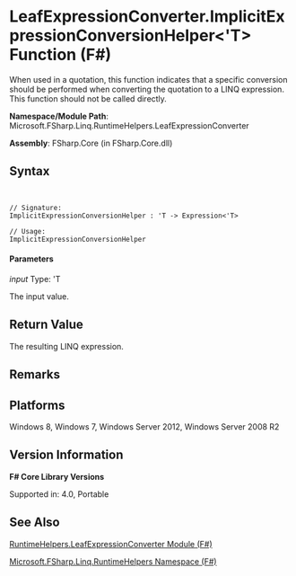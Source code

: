 # LeafExpressionConverter.ImplicitExpressionConversionHelper<'T> Function (F#)

When used in a quotation, this function indicates that a specific conversion should be performed when converting the quotation to a LINQ expression. This function should not be called directly.

**Namespace/Module Path**: Microsoft.FSharp.Linq.RuntimeHelpers.LeafExpressionConverter

**Assembly**: FSharp.Core (in FSharp.Core.dll)


## Syntax


```


// Signature:
ImplicitExpressionConversionHelper : 'T -> Expression<'T>

// Usage:
ImplicitExpressionConversionHelper

```



#### Parameters
*input*
Type: 'T


The input value.




## Return Value
The resulting LINQ expression.


## Remarks

## Platforms
Windows 8, Windows 7, Windows Server 2012, Windows Server 2008 R2


## Version Information
**F# Core Library Versions**

Supported in: 4.0, Portable




## See Also
[RuntimeHelpers.LeafExpressionConverter Module &#40;F&#35;&#41;](RuntimeHelpers.LeafExpressionConverter-Module-%28FSharp%29.md)

[Microsoft.FSharp.Linq.RuntimeHelpers Namespace &#40;F&#35;&#41;](Microsoft.FSharp.Linq.RuntimeHelpers-Namespace-%28FSharp%29.md)

